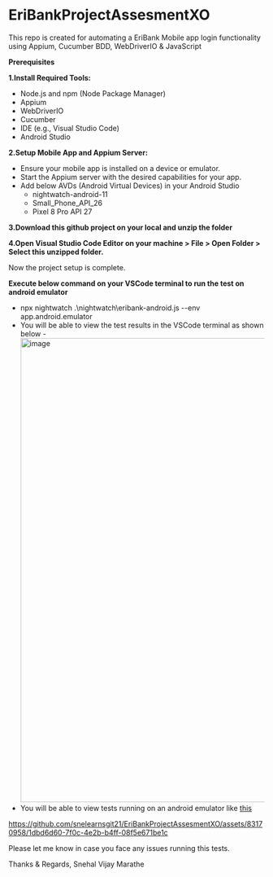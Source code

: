 # EriBankProjectAssesmentXO
This repo is created for automating a EriBank Mobile app login functionality using Appium, Cucumber BDD, WebDriverIO &amp; JavaScript

**Prerequisites**

**1.Install Required Tools:**
- Node.js and npm (Node Package Manager)
- Appium
- WebDriverIO
- Cucumber
- IDE (e.g., Visual Studio Code)
- Android Studio

**2.Setup Mobile App and Appium Server:**
- Ensure your mobile app is installed on a device or emulator.
- Start the Appium server with the desired capabilities for your app.
- Add below AVDs (Android Virtual Devices) in your Android Studio
  - nightwatch-android-11
  - Small_Phone_API_26
  - Pixel 8 Pro API 27   

**3.Download this github project on your local and unzip the folder**

**4.Open Visual Studio Code Editor on your machine > File > Open Folder > Select this unzipped folder.**

Now the project setup is complete.

**Execute below command on your VSCode terminal to run the test on android emulator**
  -   npx nightwatch .\nightwatch\eribank-android.js --env app.android.emulator
  -   You will be able to view the test results in the VSCode terminal as shown below -
    <img width="912" alt="image" src="https://github.com/snelearnsgit21/EriBankProjectAssesmentXO/assets/83170958/5aa1051d-3336-4ac9-b486-fcc33a92d25e">
  - You will be able to view tests running on an android emulator like [this](https://drive.google.com/drive/u/2/folders/1SGmtd6FzGzQBsWXrZS4OCdzLNFSBRP-z)


https://github.com/snelearnsgit21/EriBankProjectAssesmentXO/assets/83170958/1dbd6d60-7f0c-4e2b-b4ff-08f5e671be1c



Please let me know in case you face any issues running this tests.

Thanks & Regards,
Snehal Vijay Marathe
    


